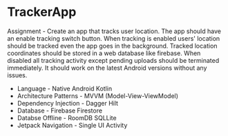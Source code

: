 # TrackerApp
Assignment - Create an app that tracks user location. The app should have an enable tracking switch button. When tracking is enabled users' location should be tracked even the app goes in the background. Tracked location coordinates should be stored in a web database like firebase. When disabled all tracking activity except pending uploads should be terminated immediately. It should work on the latest Android versions without any issues. 

- Language - Native Android Kotlin
- Architecture Patterns - MVVM (Model-View-ViewModel)
- Dependency Injection - Dagger Hilt
- Database - Firebase Firestore
- Databse Offline - RoomDB SQLLite
- Jetpack Navigation - Single UI Activity
